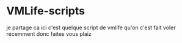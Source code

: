 # VMLife-scripts
je partage ca ici c'est quelque script de vmlife qu'on c'est fait voler récemment donc faites vous plaiz
